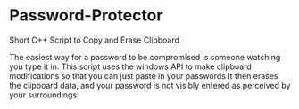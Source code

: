 # Password-Protector
Short C++ Script to Copy and Erase Clipboard

The easiest way for a password to be compromised is someone watching you type it in.
This script uses the windows API to make clipboard modifications so that you can just paste in your passwords
It then erases the clipboard data, and your password is not visibly entered as perceived by your surroundings
